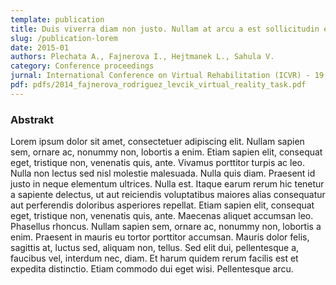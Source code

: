 ```yaml
---
template: publication
title: Duis viverra diam non justo. Nullam at arcu a est sollicitudin euismod. Pellentesque habitant
slug: /publication-lorem
date: 2015-01
authors: Plechata A., Fajnerova I., Hejtmanek L., Sahula V.
category: Conference proceedings
jurnal: International Conference on Virtual Rehabilitation (ICVR) - 19.-21. 6. 2017, Montreal, Canada
pdf: pdfs/2014_fajnerova_rodriguez_levcik_virtual_reality_task.pdf
---
```


### Abstrakt

Lorem ipsum dolor sit amet, consectetuer adipiscing elit. Nullam sapien sem, ornare ac, nonummy non, lobortis a enim. Etiam sapien elit, consequat eget, tristique non, venenatis quis, ante. Vivamus porttitor turpis ac leo. Nulla non lectus sed nisl molestie malesuada. Nulla quis diam. Praesent id justo in neque elementum ultrices. Nulla est. Itaque earum rerum hic tenetur a sapiente delectus, ut aut reiciendis voluptatibus maiores alias consequatur aut perferendis doloribus asperiores repellat. Etiam sapien elit, consequat eget, tristique non, venenatis quis, ante. Maecenas aliquet accumsan leo. Phasellus rhoncus. Nullam sapien sem, ornare ac, nonummy non, lobortis a enim. Praesent in mauris eu tortor porttitor accumsan. Mauris dolor felis, sagittis at, luctus sed, aliquam non, tellus. Sed elit dui, pellentesque a, faucibus vel, interdum nec, diam. Et harum quidem rerum facilis est et expedita distinctio. Etiam commodo dui eget wisi. Pellentesque arcu.


